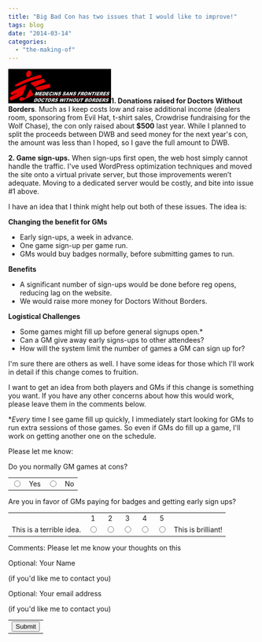 ```yaml
---
title: "Big Bad Con has two issues that I would like to improve!"
tags: blog
date: "2014-03-14"
categories: 
  - "the-making-of"
---
```


![Doctors Without Borders](images/msf-logo-header.jpg)**1\. Donations raised for Doctors Without Borders**. Much as I keep costs low and raise additional income (dealers room, sponsoring from Evil Hat, t-shirt sales, Crowdrise fundraising for the Wolf Chase), the con only raised about **$500** last year. While I planned to split the proceeds between DWB and seed money for the next year's con, the amount was less than I hoped, so I gave the full amount to DWB.

**2\. Game sign-ups.** When sign-ups first open, the web host simply cannot handle the traffic. I've used WordPress optimization techniques and moved the site onto a virtual private server, but those improvements weren’t adequate. Moving to a dedicated server would be costly, and bite into issue #1 above.

I have an idea that I think might help out both of these issues. The idea is:

**Changing the benefit for GMs**

- Early sign-ups, a week in advance.
- One game sign-up per game run.
- GMs would buy badges normally, before submitting games to run.

**Benefits**

- A significant number of sign-ups would be done before reg opens, reducing lag on the website.
- We would raise more money for Doctors Without Borders.

**Logistical Challenges**

- Some games might fill up before general signups open.\*
- Can a GM give away early signs-ups to other attendees?
- How will the system limit the number of games a GM can sign up for?

I'm sure there are others as well. I have some ideas for those which I'll work in detail if this change comes to fruition.

I want to get an idea from both players and GMs if this change is something you want. If you have any other concerns about how this would work, please leave them in the comments below.

\*_Every_ time I see game fill up quickly, I immediately start looking for GMs to run extra sessions of those games. So even if GMs do fill up a game, I'll work on getting another one on the schedule.

Please let me know:

Do you normally GM games at cons?

<table><tbody><tr><td><input class="ss-q-radio" id="group_1285257382_1" role="radio" type="radio" name="entry.1285257382" value="Yes"></td><td>Yes</td><td><input class="ss-q-radio" id="group_1285257382_2" role="radio" type="radio" name="entry.1285257382" value="No"></td><td>No</td></tr></tbody></table>

Are you in favor of GMs paying for badges and getting early sign ups?

<table id="entry_254592758" border="0" cellspacing="0" cellpadding="5"><tbody><tr><td class="ss-scalenumbers"></td><td class="ss-scalenumbers" style="text-align: center;"><label class="ss-scalenumber" for="group_254592758_1">1</label></td><td class="ss-scalenumbers" style="text-align: center;"><label class="ss-scalenumber" for="group_254592758_2">2</label></td><td class="ss-scalenumbers" style="text-align: center;"><label class="ss-scalenumber" for="group_254592758_3">3</label></td><td class="ss-scalenumbers" style="text-align: center;"><label class="ss-scalenumber" for="group_254592758_4">4</label></td><td class="ss-scalenumbers" style="text-align: center;"><label class="ss-scalenumber" for="group_254592758_5">5</label></td><td class="ss-scalenumbers"></td></tr><tr role="radiogroup"><td class="ss-scalerow ss-leftlabel"><div class="aria-todo">This is a terrible idea.</div></td><td class="ss-scalerow"><div class="ss-scalerow-fieldcell"><input class="ss-q-radio" id="group_254592758_1" role="radio" type="radio" name="entry.254592758" value="1"></div></td><td class="ss-scalerow"><div class="ss-scalerow-fieldcell"><input class="ss-q-radio" id="group_254592758_2" role="radio" type="radio" name="entry.254592758" value="2"></div></td><td class="ss-scalerow"><div class="ss-scalerow-fieldcell"><input class="ss-q-radio" id="group_254592758_3" role="radio" type="radio" name="entry.254592758" value="3"></div></td><td class="ss-scalerow"><div class="ss-scalerow-fieldcell"><input class="ss-q-radio" id="group_254592758_4" role="radio" type="radio" name="entry.254592758" value="4"></div></td><td class="ss-scalerow"><div class="ss-scalerow-fieldcell"><input class="ss-q-radio" id="group_254592758_5" role="radio" type="radio" name="entry.254592758" value="5"></div></td><td class="ss-scalerow ss-rightlabel">This is brilliant!</td></tr></tbody></table>

Comments: Please let me know your thoughts on this

Optional: Your Name

(if you'd like me to contact you)

Optional: Your email address

(if you'd like me to contact you)

<table id="navigation-table"><tbody><tr><td class="ss-form-entry goog-inline-block" dir="ltr" id="navigation-buttons"><input id="ss-submit" type="submit" name="submit" value="Submit"></td></tr></tbody></table>
